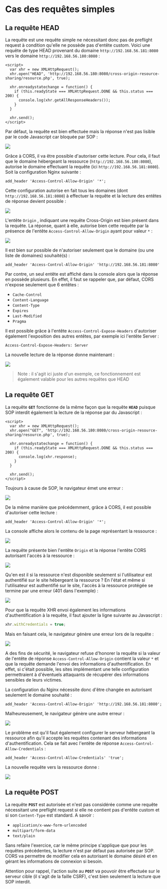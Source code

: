 # Cas des requêtes simples

## La requête HEAD

La requête est une requête simple ne nécessitant donc pas de preflight request à condition qu'elle ne possède pas d'entête custom. Voici une requête de type HEAD provenant du domaine `http://192.168.56.181:8080` vers le domaine `http://192.168.56.180:8080` :

```markup
<script>            
  var xhr = new XMLHttpRequest();            
  xhr.open("HEAD", 'http://192.168.56.180:8080/cross-origin-resource-sharing/resource.php', true);
  
  xhr.onreadystatechange = function() {
    if (this.readyState === XMLHttpRequest.DONE && this.status === 200) {
      console.log(xhr.getAllResponseHeaders());                    
    }
  }
​
  xhr.send();
</script>
```

Par défaut, la requête est bien effectuée mais la réponse n'est pas lisible par le code Javascript car bloquée par SOP :

![](../../.gitbook/assets/a570837c80e6af5bf1f770830d8a239c.png)

Grâce à CORS, il va être possible d'autoriser cette lecture. Pour cela, il faut que le domaine hébergeant la ressource \(`http://192.168.56.180:8080`\), autorise le domaine effectuant la requête \(ici `http://192.168.56.181:8080`\). Soit la configuration Nginx suivante :

```text
add_header 'Access-Control-Allow-Origin' '*';
```

Cette configuration autorise en fait tous les domaines \(dont `http://192.168.56.181:8080`\) à effectuer la requête et la lecture des entêtes de réponse devient possible :

![](../../.gitbook/assets/33bd2048090c92e6b75c1ce7a2237954.png)

L'entête `Origin` , indiquant une requête Cross-Origin est bien présent dans la requête. La réponse, quant à elle, autorise bien cette requête par la présence de l'entête `Access-Control-Allow-Origin` ayant pour valeur `*` :

![](../../.gitbook/assets/bdcd672586b84761fa192255bbe8a13c.png)

Il est bien sur possible de n'autoriser seulement que le domaine \(ou une liste de domaines\) souhaité\(s\) :

```text
add_header 'Access-Control-Allow-Origin' 'http://192.168.56.181:8080'
```

Par contre, un seul entête est affiché dans la console alors que la réponse en possède plusieurs. En effet, il faut se rappeler que, par défaut, CORS n'expose seulement que 6 entêtes :

* `Cache-Control`
* `Content-Language`
* `Content-Type`
* `Expires`
* `Last-Modified`
* `Pragma`

Il est possible grâce à l'entête `Access-Control-Expose-Headers` d'autoriser également l'exposition des autres entêtes, par exemple ici l'entête Server :

```text
Access-Control-Expose-Headers: Server
```

La nouvelle lecture de la réponse donne maintenant :

![](../../.gitbook/assets/982255f4ef732b1209b20ca4aab851fc.png)

> Note : il s'agit ici juste d'un exemple, ce fonctionnement est également valable pour les autres requêtes que HEAD

## La requête GET

La requête **`GET`** fonctionne de la même façon que la requête **`HEAD`** puisque SOP interdit également la lecture de la réponse par du Javascript :

```markup
<script>            
  var xhr = new XMLHttpRequest();            
  xhr.open("GET", 'http://192.168.56.180:8080/cross-origin-resource-sharing/resource.php', true);
  
  xhr.onreadystatechange = function() {
    if (this.readyState === XMLHttpRequest.DONE && this.status === 200) {
      console.log(xhr.response);                    
    }
  }
​
  xhr.send();
</script>
```

Toujours à cause de SOP, le navigateur émet une erreur :

![](../../.gitbook/assets/bf91c8d5ba99160a64f48e70b95f86c9.png)

De la même manière que précédemment, grâce à CORS, il est possible d'autoriser cette lecture :

```text
add_header 'Access-Control-Allow-Origin' '*';
```

La console affiche alors le contenu de la page représentant la ressource :

![](../../.gitbook/assets/5a83ba7c23d2979c4a9fdf9a7a6f5324.png)

La requête présente bien l'entête `Origin` et la réponse l'entête CORS autorisant l'accès à la ressource :

![](../../.gitbook/assets/7534fd07762294fba19a7e002ec7a1cb.png)

Qu'en est il si la ressource n'est disponible seulement si l'utilisateur est authentifié sur le site hébergeant la ressource ? En l'état et même si l'utilisateur est authentifié sur le site, l'accès à la ressource protégée se termine par une erreur \(401 dans l'exemple\) :

![](../../.gitbook/assets/d3c60b31b71aec48c1e8b7d9ddedd292.png)

Pour que la requête XHR envoi également les informations d'authentification à la requête, il faut ajouter la ligne suivante au Javascript :

```javascript
xhr.withCredentials = true;
```

Mais en faisant cela, le navigateur génère une erreur lors de la requête :

![](../../.gitbook/assets/7e387ed176bd27dc0b0e7171219162c4.png)

A des fins de sécurité, le navigateur refuse d'honorer la requête si la valeur de l'entête de réponse `Access-Control-Allow-Origin` contient la valeur `*` et que la requête demande l'envoi des informations d'authentification. En effet, si c'était possible, les sites implémentant une telle configuration permettraient à d'éventuels attaquants de récupérer des informations sensibles de leurs victimes.

La configuration du Nginx nécessite donc d'être changée en autorisant seulement le domaine souhaité :

```text
add_header 'Access-Control-Allow-Origin' 'http://192.168.56.181:8080';
```

Malheureusement, le navigateur génère une autre erreur :

![](../../.gitbook/assets/4c6884cdf949577ce5132ef724bf48e9.png)

Le problème est qu'il faut également configurer le serveur hébergeant la ressource afin qu'il accepte les requêtes contenant des informations d'authentification. Cela se fait avec l'entête de réponse `Access-Control-Allow-Credentials` :

```text
add_header 'Access-Control-Allow-Credentials' 'true';
```

La nouvelle requête vers la ressource donne :

![](../../.gitbook/assets/2e1c6c76f4ad746f0641cce33d06bbf3.png)

## La requête POST

La requête **`POST`** est autorisée et n'est pas considérée comme une requête nécessitant une preflight request si elle ne contient pas d'entête custom et si son `Content-Type` est standard. A savoir :

* `application/x-www-form-urlencoded`
* `multipart/form-data`
* `text/plain`

Sans refaire l'exercice, car le même principe s'applique que pour les requêtes précédentes, la lecture n'est par défaut pas autorisée par SOP. CORS va permettre de modifier cela en autorisant le domaine désiré et en gérant les informations de connexion si besoin.

Attention pour rappel, l'action suite au **`POST`** va pouvoir être effectuée sur le serveur cible \(il s'agit de la faille CSRF\), c'est bien seulement la lecture que SOP interdit.

